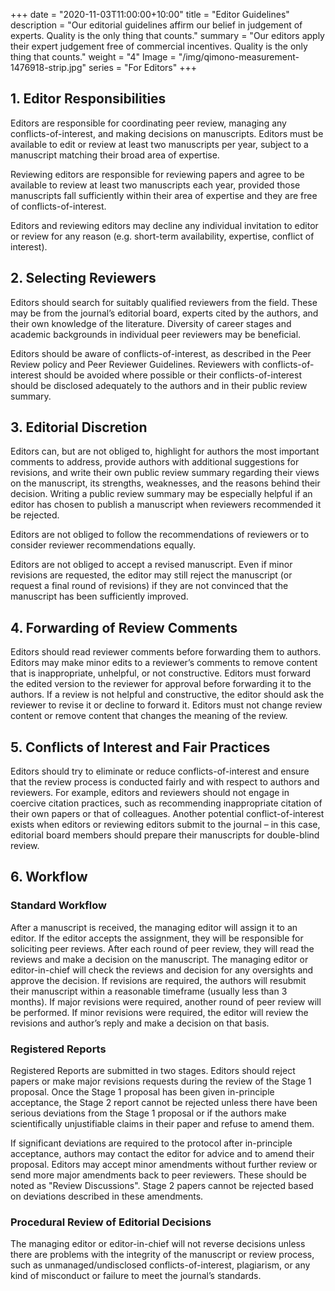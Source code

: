 +++
date = "2020-11-03T11:00:00+10:00"
title = "Editor Guidelines"
description = "Our editorial guidelines affirm our belief in judgement of experts. Quality is the only thing that counts."
summary = "Our editors apply their expert judgement free of commercial incentives. Quality is the only thing that counts."
weight = "4"
Image = "/img/qimono-measurement-1476918-strip.jpg"
series = "For Editors"
+++

## 1. Editor Responsibilities

Editors are responsible for coordinating peer review, managing any conflicts-of-interest, and making decisions on manuscripts. Editors must be available to edit or review at least two manuscripts per year, subject to a manuscript matching their broad area of expertise. 

Reviewing editors are responsible for reviewing papers and agree to be available to review at least two manuscripts each year, provided those manuscripts fall sufficiently within their area of expertise and they are free of conflicts-of-interest.

Editors and reviewing editors may decline any individual invitation to editor or review for any reason (e.g. short-term availability, expertise, conflict of interest).

## 2. Selecting Reviewers

Editors should search for suitably qualified reviewers from the field. These may be from the journal’s editorial board, experts cited by the authors, and their own knowledge of the literature. Diversity of career stages and academic backgrounds in individual peer reviewers may be beneficial. 

Editors should be aware of conflicts-of-interest, as described in the Peer Review policy and Peer Reviewer Guidelines. Reviewers with conflicts-of-interest should be avoided where possible or their conflicts-of-interest should be disclosed adequately to the authors and in their public review summary.

## 3. Editorial Discretion

Editors can, but are not obliged to, highlight for authors the most important comments to address, provide authors with additional suggestions for revisions, and write their own public review summary regarding their views on the manuscript, its strengths, weaknesses, and the reasons behind their decision. Writing a public review summary may be especially helpful if an editor has chosen to publish a manuscript when reviewers recommended it be rejected.

Editors are not obliged to follow the recommendations of reviewers or to consider reviewer recommendations equally.

Editors are not obliged to accept a revised manuscript. Even if minor revisions are requested, the editor may still reject the manuscript (or request a final round of revisions) if they are not convinced that the manuscript has been sufficiently improved.

## 4. Forwarding of Review Comments

Editors should read reviewer comments before forwarding them to authors. Editors may make minor edits to a reviewer’s comments to remove content that is inappropriate, unhelpful, or not constructive. Editors must forward the edited version to the reviewer for approval before forwarding it to the authors. If a review is not helpful and constructive, the editor should ask the reviewer to revise it or decline to forward it. Editors must not change review content or remove content that changes the meaning of the review.

## 5. Conflicts of Interest and Fair Practices

Editors should try to eliminate or reduce conflicts-of-interest and ensure that the review process is conducted fairly and with respect to authors and reviewers. For example, editors and reviewers should not engage in coercive citation practices, such as recommending inappropriate citation of their own papers or that of colleagues. Another potential conflict-of-interest exists when editors or reviewing editors submit to the journal – in this case, editorial board members should prepare their manuscripts for double-blind review.

## 6. Workflow

### Standard Workflow

After a manuscript is received, the managing editor will assign it to an editor. If the editor accepts the assignment, they will be responsible for soliciting peer reviews. After each round of peer review, they will read the reviews and make a decision on the manuscript. The managing editor or editor-in-chief will check the reviews and decision for any oversights and approve the decision. If revisions are required, the authors will resubmit their manuscript within a reasonable timeframe (usually less than 3 months). If major revisions were required, another round of peer review will be performed. If minor revisions were required, the editor will review the revisions and author’s reply and make a decision on that basis.

### Registered Reports

Registered Reports are submitted in two stages. Editors should reject papers or make major revisions requests during the review of the Stage 1 proposal. Once the Stage 1 proposal has been given in-principle acceptance, the Stage 2 report cannot be rejected unless there have been serious deviations from the Stage 1 proposal or if the authors make scientifically unjustifiable claims in their paper and refuse to amend them.

If significant deviations are required to the protocol after in-principle acceptance, authors may contact the editor for advice and to amend their proposal. Editors may accept minor amendments without further review or  send more major amendments back to peer reviewers. These should be noted as "Review Discussions". Stage 2 papers cannot be rejected based on deviations described in these amendments.

### Procedural Review of Editorial Decisions

The managing editor or editor-in-chief will not reverse decisions unless there are problems with the integrity of the manuscript or review process, such as unmanaged/undisclosed conflicts-of-interest, plagiarism, or any kind of misconduct or failure to meet the journal’s standards.